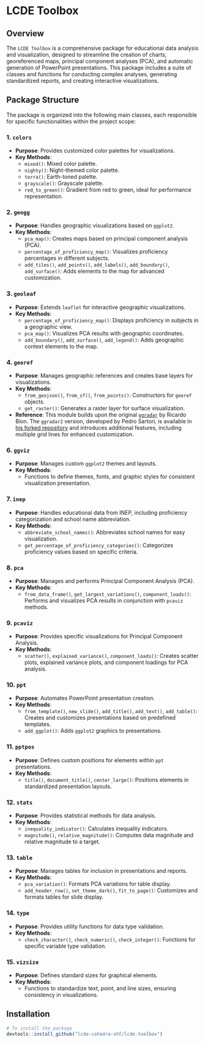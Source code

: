 # LCDE Toolbox

## Overview
The `LCDE Toolbox` is a comprehensive package for educational data analysis and visualization, designed to streamline the creation of charts, georeferenced maps, principal component analyses (PCA), and automatic generation of PowerPoint presentations. This package includes a suite of classes and functions for conducting complex analyses, generating standardized reports, and creating interactive visualizations.

## Package Structure
The package is organized into the following main classes, each responsible for specific functionalities within the project scope:

### 1. `colors`
- **Purpose**: Provides customized color palettes for visualizations.
- **Key Methods**:
  - `mixed()`: Mixed color palette.
  - `nighty()`: Night-themed color palette.
  - `terra()`: Earth-toned palette.
  - `grayscale()`: Grayscale palette.
  - `red_to_green()`: Gradient from red to green, ideal for performance representation.

### 2. `geogg`
- **Purpose**: Handles geographic visualizations based on `ggplot2`.
- **Key Methods**:
  - `pca_map()`: Creates maps based on principal component analysis (PCA).
  - `percentage_of_proficiency_map()`: Visualizes proficiency percentages in different subjects.
  - `add_tiles()`, `add_points()`, `add_labels()`, `add_boundary()`, `add_surface()`: Adds elements to the map for advanced customization.

### 3. `geoleaf`
- **Purpose**: Extends `leaflet` for interactive geographic visualizations.
- **Key Methods**:
  - `percentage_of_proficiency_map()`: Displays proficiency in subjects in a geographic view.
  - `pca_map()`: Visualizes PCA results with geographic coordinates.
  - `add_boundary()`, `add_surface()`, `add_legend()`: Adds geographic context elements to the map.

### 4. `georef`
- **Purpose**: Manages geographic references and creates base layers for visualizations.
- **Key Methods**:
  - `from_geojson()`, `from_sf()`, `from_points()`: Constructors for `georef` objects.
  - `get_raster()`: Generates a raster layer for surface visualization.
- **Reference**: This module builds upon the original [`ggradar`](https://github.com/ricardo-bion/ggradar) by Ricardo Bion. The `ggradar2` version, developed by Pedro Sartori, is available in [his forked repository](https://github.com/pedrosdr/ggradar/tree/ggradar2) and introduces additional features, including multiple grid lines for enhanced customization.

### 6. `ggviz`
- **Purpose**: Manages custom `ggplot2` themes and layouts.
- **Key Methods**:
  - Functions to define themes, fonts, and graphic styles for consistent visualization presentation.

### 7. `inep`
- **Purpose**: Handles educational data from INEP, including proficiency categorization and school name abbreviation.
- **Key Methods**:
  - `abbreviate_school_names()`: Abbreviates school names for easy visualization.
  - `get_percentage_of_proficiency_categories()`: Categorizes proficiency values based on specific criteria.

### 8. `pca`
- **Purpose**: Manages and performs Principal Component Analysis (PCA).
- **Key Methods**:
  - `from_data_frame()`, `get_largest_variations()`, `component_loads()`: Performs and visualizes PCA results in conjunction with `pcaviz` methods.

### 9. `pcaviz`
- **Purpose**: Provides specific visualizations for Principal Component Analysis.
- **Key Methods**:
  - `scatter()`, `explained_variance()`, `component_loads()`: Creates scatter plots, explained variance plots, and component loadings for PCA analysis.

### 10. `ppt`
- **Purpose**: Automates PowerPoint presentation creation.
- **Key Methods**:
  - `from_template()`, `new_slide()`, `add_title()`, `add_text()`, `add_table()`: Creates and customizes presentations based on predefined templates.
  - `add_ggplot()`: Adds `ggplot2` graphics to presentations.

### 11. `pptpos`
- **Purpose**: Defines custom positions for elements within `ppt` presentations.
- **Key Methods**:
  - `title()`, `document_title()`, `center_large()`: Positions elements in standardized presentation layouts.

### 12. `stats`
- **Purpose**: Provides statistical methods for data analysis.
- **Key Methods**:
  - `inequality_indicator()`: Calculates inequality indicators.
  - `magnitude()`, `relative_magnitude()`: Computes data magnitude and relative magnitude to a target.

### 13. `table`
- **Purpose**: Manages tables for inclusion in presentations and reports.
- **Key Methods**:
  - `pca_variation()`: Formats PCA variations for table display.
  - `add_header_row()`, `set_theme_dark()`, `fit_to_page()`: Customizes and formats tables for slide display.

### 14. `type`
- **Purpose**: Provides utility functions for data type validation.
- **Key Methods**:
  - `check_character()`, `check_numeric()`, `check_integer()`: Functions for specific variable type validation.

### 15. `vizsize`
- **Purpose**: Defines standard sizes for graphical elements.
- **Key Methods**:
  - Functions to standardize text, point, and line sizes, ensuring consistency in visualizations.

## Installation
```R
# To install the package
devtools::install_github("lcde-catedra-shf/lcde.toolbox")
```